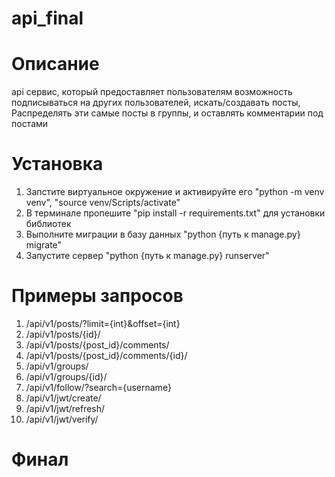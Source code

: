 # api_final
# Описание
api сервис, который предоставляет пользователям возможность подписываться на других пользователей, искать/создавать посты, Распределять эти самые посты в группы, и оставлять комментарии под постами
# Установка
1. Запстите виртуальное окружение и активируйте его "python -m venv venv", "source venv/Scripts/activate"
2. В терминале пропешите "pip install -r requirements.txt" для установки библиотек
3. Выполните миграции в базу данных "python {путь к manage.py} migrate"
4. Запустите сервер "python {путь к manage.py} runserver"
# Примеры запросов
1. /api/v1/posts/?limit={int}&offset={int}
2. /api/v1/posts/{id}/
3. /api/v1/posts/{post_id}/comments/
4. /api/v1/posts/{post_id}/comments/{id}/
5. /api/v1/groups/
6. /api/v1/groups/{id}/
7. /api/v1/follow/?search={username}
8. /api/v1/jwt/create/
9. /api/v1/jwt/refresh/
10. /api/v1/jwt/verify/
# Финал
